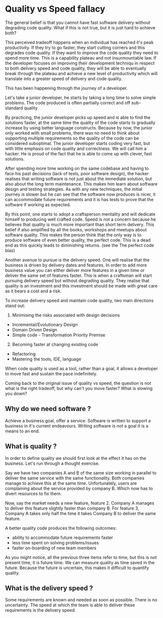 # Quality vs Speed fallacy

The general belief is that you cannot have fast software delivery without degrading code quality.
What if this is not true, but it is just hard to achieve both?

This perceived tradeoff happens when an individual has reached it's peak productivity. If they try to go faster, they start cutting corners and this degrades code quality. If they want to improve the code quality they need to spend more time.
This is a capability plateau and not insurmountable law. If the developer focuses on improving their development techniqu in respect to both delivery speed and code quality, they will be able to eventually break through the plateau and achieve a new level of productivity which will translate into a greater speed of delivery and code quality.

This has been happening through the journey of a developer.

Let's take a junior developer, he starts by taking a long time to solve simple problems. The code produced is often partially correct and off sub-standard quality.

By practicing, the junior developer picks up speed and is able to find the solutions faster, at the same time the quality of the code starts to gradually increase by using better language constructs. Because by now, the junior only worked with small problems, there was no need to think about supporting multiple requirements so the quality of the code can be considered suboptimal.
The junior developer starts coding very fast, but with little emphasis on code quality and correctness. We will call him a hacker. He is proud of the fact that he is able to come up with clever, fast solutions.

After spending more time working on the same codebase and having to face his past decisions (lack of tests, poor software design), the hacker realises that writing software is not just about the immediate solution, but also about the long term maintenance. This makes him learn about software design and testing strategies. As with any new techniques, the initial journey is slower but he can see that the software now produces is nicer, it can accommodate future requirements and it is has tests to prove that the software if working as expected.

By this point, one starts to adopt a craftsperson mentality and will dedicate himself to producing well crafted code. Speed is not a concern because he believes that quality is much more important than short term delivery. This belief if also amplified by all the books, workshops and meetups about software quality. This makes the person think that the only way is to produce software of even better quality, the perfect code. This is a dead end as this quickly leads to diminishing returns. (see the The perfect code bias)

Another avenue to pursue is the delivery speed. One will realise that the business is driven by delivery dates and features. In order to add more business value you can either deliver more features in a given time or deliver the same set of features faster. This is when a craftsman will start pursuing delivery speed but without degrading quality. They realise that quality is an investment and this investment should be made with great care as it bears a cost and a risk.

To increase delivery speed and maintain code quality, two main directions stand out:

1. Minimising the risks associated with design decisions

- Incremental/Evolutionary Design
- Domain Driven Design
- Simple code - Transformation Priority Premise

2. Becoming faster at changing existing code

- Refactoring
- Mastering the tools, IDE, language

When code quality is used as a tool, rather than a goal, it allows a developer to move fast and sustain the pace indefinitely.


Coming back to the original issue of quality vs speed, the question is not what is the right tradeoff, but why can't you move faster?
What is slowing you down?

## Why do we need software ?

Achieve a business goal, offer a service.
Software is written to support a business in it's current endeavours.
Writing software is not a goal it is a means to an end.

## What is quality ?

In order to define quality we should first look at the effect it has on the business.
Let's run through a thought exercise.

Say we have two companies A and B of the same size working in parallel to deliver the same service with the same functionality.
Both companies manage to achieve this at the same time. Unfortunately, users are complaining about the service provided by company B. Which now has to divert resources to fix them.

Now, say the market needs a new feature, feature 2. Company A manages to deliver this feature slightly faster than company B.
For feature 3, Company A takes only half the time it takes Company B to deliver the same feature.

A better quality code produces the following outcomes:
- ability to accommodate future requirements faster
- less time spent on solving problems/issues
- faster on-boarding of new team members

As you might notice, all the previous three items refer to time, but this is not present time, it is future time. We can measure quality as time saved in the future.
Because the future is uncertain, this makes it difficult to quantify quality.

## What is the delivery speed ?

Some requirements are known and needed as soon as possible. There is no uncertainty.
The speed at which the team is able to deliver these requirements is the delivery speed.

